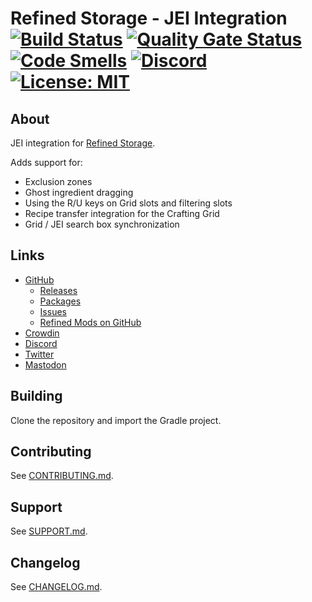 # Refined Storage - JEI Integration [![Build Status](https://github.com/refinedmods/refinedstorage-jei-integration/actions/workflows/build.yml/badge.svg?branch=develop)](https://github.com/refinedmods/refinedstorage-jei-integration/actions/workflows/build.yml) [![Quality Gate Status](https://sonarcloud.io/api/project_badges/measure?project=refinedmods_refinedstorage-jei-integration&metric=alert_status)](https://sonarcloud.io/summary/new_code?id=refinedmods_refinedstorage-jei-integration) [![Code Smells](https://sonarcloud.io/api/project_badges/measure?project=refinedmods_refinedstorage-jei-integration&metric=code_smells)](https://sonarcloud.io/summary/new_code?id=refinedmods_refinedstorage-jei-integration) [![Discord](https://img.shields.io/discord/342942776494653441)](https://discordapp.com/invite/VYzsydb) [![License: MIT](https://img.shields.io/badge/License-MIT-yellow.svg)](LICENSE.md)

## About

JEI integration for [Refined Storage](https://github.com/refinedmods/refinedstorage2).

Adds support for:

- Exclusion zones
- Ghost ingredient dragging
- Using the R/U keys on Grid slots and filtering slots
- Recipe transfer integration for the Crafting Grid
- Grid / JEI search box synchronization

## Links

- [GitHub](https://github.com/refinedmods/refinedstorage-jei-integration)
    - [Releases](https://github.com/refinedmods/refinedstorage-jei-integration/releases)
    - [Packages](https://github.com/refinedmods/refinedstorage-jei-integration/packages)
    - [Issues](https://github.com/refinedmods/refinedstorage-jei-integration/issues)
    - [Refined Mods on GitHub](https://github.com/refinedmods)
- [Crowdin](https://crowdin.com/project/refined-storage-jei-integration)
- [Discord](https://discordapp.com/invite/VYzsydb)
- [Twitter](https://twitter.com/refinedmods)
- [Mastodon](https://anvil.social/@refinedmods)

## Building

Clone the repository and import the Gradle project.

## Contributing

See [CONTRIBUTING.md](.github/CONTRIBUTING.md).

## Support

See [SUPPORT.md](.github/SUPPORT.md).

## Changelog

See [CHANGELOG.md](CHANGELOG.md).
